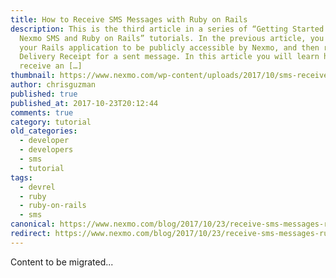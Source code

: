 ```yaml
---
title: How to Receive SMS Messages with Ruby on Rails
description: This is the third article in a series of “Getting Started with
  Nexmo SMS and Ruby on Rails” tutorials. In the previous article, you set up
  your Rails application to be publicly accessible by Nexmo, and then received a
  Delivery Receipt for a sent message. In this article you will learn how to
  receive an […]
thumbnail: https://www.nexmo.com/wp-content/uploads/2017/10/sms-receive-ruby.png
author: chrisguzman
published: true
published_at: 2017-10-23T20:12:44
comments: true
category: tutorial
old_categories:
  - developer
  - developers
  - sms
  - tutorial
tags:
  - devrel
  - ruby
  - ruby-on-rails
  - sms
canonical: https://www.nexmo.com/blog/2017/10/23/receive-sms-messages-ruby-on-rails-dr
redirect: https://www.nexmo.com/blog/2017/10/23/receive-sms-messages-ruby-on-rails-dr
---
```

Content to be migrated...